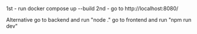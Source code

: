 1st - run docker compose up --build
2nd - go to http://localhost:8080/


Alternative 
go to backend and run "node ."
go to frontend and run "npm run dev"
